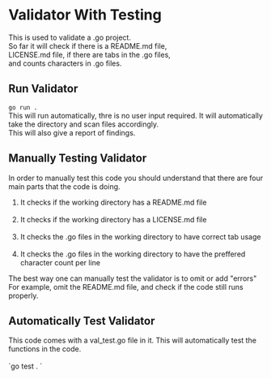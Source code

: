 # Validator With Testing
<p>This is used to validate a .go project.<br>
So far it will check if there is a README.md file,<br>
LICENSE.md file, if there are tabs in the .go files,<br> 
and counts characters in .go files.</p>

## Run Validator
`go run .`
<br>
This will run automatically, thre is no user input required. It will automatically take the directory and scan files accordingly.<br> This will also give a report of findings.</p>  

## Manually Testing Validator
<p>In order to manually test this code you should understand that there are four main parts that the code is doing.<br>
<ol>
    <li> It checks if the working directory has a README.md file</li><br>
    <li> It checks if the working directory has a LICENSE.md file</li><br>
    <li> It checks the .go files in the working directory to have correct tab usage</li><br>
    <li> It checks the .go files in the working directory to have the preffered character count per line</li>
</ol>
The best way one can manually test the validator is to omit or add "errors"<br>
For example, omit the README.md file, and check if the code still runs properly.</p>

## Automatically Test Validator
<p>This code comes with a val_test.go file in it. This will automatically test the functions in the code.<br>
<br>
`go test . `
